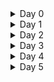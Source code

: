 
<details>
<summary>Day 0 </summary>
 
## Tools installation 

### 1. steps to install Openlane
I have used openlane_build_script to install openlane and commands are as follows.

```
git clone https://github.com/nickson-jose/openlane_build_script
cd /work/tools/openlane_working_dir/Openlane
make mount
 
```

and to run RTL2GDS flow used below command

``` ./flow.tcl -design spm ```

![VirtualBox_ubuntu-VLSI_17_09_2023_08_21_07](https://github.com/dillibabuporlapothula/PHYSICAL-DESIGN/assets/141803312/f5eb90f2-57c0-41d2-b962-84cf3ed70854)



</details>

<details>
<summary>Day 1 </summary>
+
 

</details>

<details>
<summary>Day 2 </summary>
 

</details>

<details>
<summary>Day 3 </summary>

</details>

<details>
<summary>Day 4 </summary>
 

</details>

<details>
<summary>Day 5 </summary>
 

</details>


